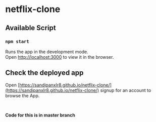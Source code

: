 # netflix-clone

## Available Script

### `npm start`

Runs the app in the development mode.<br />
Open [http://localhost:3000](http://localhost:3000) to view it in the browser.


## Check the deployed app

Open [https://sandipanxlr8.github.io/netflix-clone/](https://sandipanxlr8.github.io/netflix-clone/) signup for an account to browse the App.

<br>

**Code for this is in master branch**
